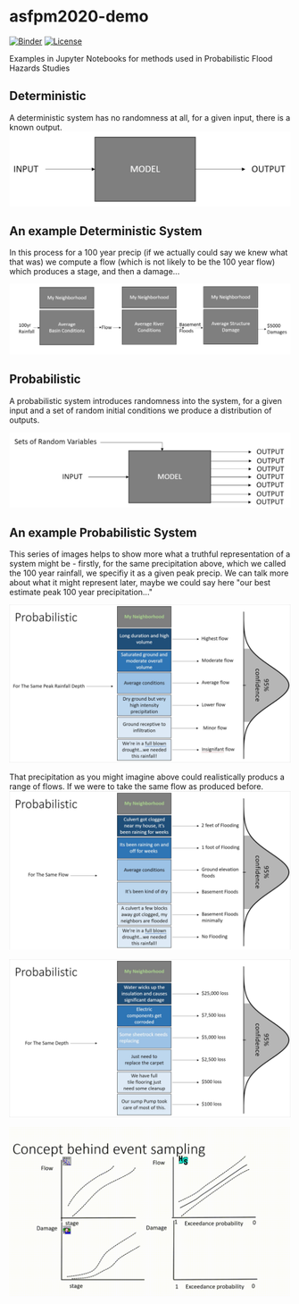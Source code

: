 # asfpm2020-demo

[![Binder](https://mybinder.org/badge_logo.svg)](https://mybinder.org/v2/gh/Dewberry/asfpm2020-demo/master)
[![License](https://img.shields.io/badge/License-Apache%202.0-blue.svg)](https://opensource.org/licenses/Apache-2.0)

Examples in Jupyter Notebooks for  methods used in Probabilistic Flood Hazards Studies

## Deterministic
A deterministic system has no randomness at all, for a given input, there is a known output.
![](images/Deterministic.jpg)

## An example Deterministic System
In this process for a 100 year precip (if we actually could say we knew what that was) we compute a flow (which is not likely to be the 100 year flow) which produces a stage, and then a damage...

![](images/DeterministicProcess.jpg)

## Probabilistic
A probabilistic system introduces randomness into the system, for a given input and a set of random initial conditions we produce a distribution of outputs. 

![](images/Probabilistic.jpg)

## An example Probabilistic System
This series of images helps to show more what a truthful representation of a system might be - firstly, for the same precipitation above, which we called the 100 year rainfall, we specifiy it as a given peak precip. We can talk more about what it might represent later, maybe we could say here "our best estimate peak 100 year precipitation..."

![](images/RainfallRunoff_Probabilistic.jpg)

That precipitation as you might imagine above could realistically producs a range of flows. If we were to take the same flow as produced before.
![](images/Hydraulics_Probabilistic.jpg)


![](images/Economics_Probabilistic.jpg)



![](images/sampling.gif)
